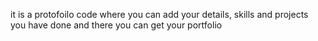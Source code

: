 it is a protofoilo code where you can add your details, skills and projects you have done and there you can get your portfolio 
